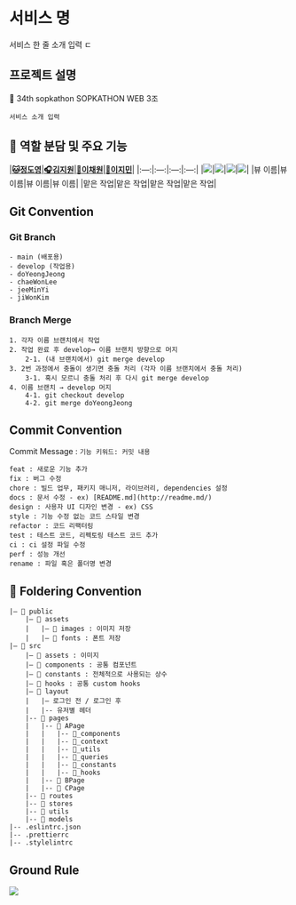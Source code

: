 # 서비스 명
서비스 한 줄 소개 입력 ㄷ

## 프로젝트 설명
🌱 34th sopkathon SOPKATHON WEB 3조
```
서비스 소개 입력
```

## 🌱 역할 분담 및 주요 기능
|**[🐱정도영](https://github.com/pepperdad)**|**[🎧김지원](https://github.com/Kjiw0n)**|**[🐶이채원](https://github.com/cindy-chaewon)**|**[🎱이지민](https://github.com/jeeminyi)**|
|:—:|:—:|:—:|:—:|
|![](https://avatars.githubusercontent.com/u/58854041?v=4)|![](https://avatars.githubusercontent.com/u/128016888?v=4)|![](https://avatars.githubusercontent.com/u/101500670?v=4)|![](https://avatars.githubusercontent.com/u/151596186?v=4)|
|뷰 이름</center>|뷰 이름|뷰 이름|뷰 이름|
|맡은 작업|맡은 작업|맡은 작업|맡은 작업|

## Git Convention
### Git Branch
```
- main (배포용)
- develop (작업용)
- doYeongJeong
- chaeWonLee
- jeeMinYi
- jiWonKim
```
### Branch Merge
```
1. 각자 이름 브랜치에서 작업
2. 작업 완료 후 develop→ 이름 브랜치 방향으로 머지
    2-1. (내 브랜치에서) git merge develop
3. 2번 과정에서 충돌이 생기면 충돌 처리 (각자 이름 브랜치에서 충돌 처리)
    3-1. 혹시 모르니 충돌 처리 후 다시 git merge develop
4. 이름 브랜치 → develop 머지
    4-1. git checkout develop
    4-2. git merge doYeongJeong
```

## Commit Convention
Commit Message : `기능 키워드: 커밋 내용`
```
feat : 새로운 기능 추가
fix : 버그 수정
chore : 빌드 업무, 패키지 매니저, 라이브러리, dependencies 설정
docs : 문서 수정 - ex) [README.md](http://readme.md/)
design : 사용자 UI 디자인 변경 - ex) CSS
style : 기능 수정 없는 코드 스타일 변경
refactor : 코드 리팩터링
test : 테스트 코드, 리펙토링 테스트 코드 추가
ci : ci 설정 파일 수정
perf : 성능 개선
rename : 파일 혹은 폴더명 변경
```
## 📁 Foldering Convention

```
|— 📁 public
    |— 📁 assets
    |   |— 📁 images : 이미지 저장
    |   |— 📁 fonts : 폰트 저장
|— 📁 src
    |— 📁 assets : 이미지
    |— 📁 components : 공통 컴포넌트
    |— 📁 constants : 전체적으로 사용되는 상수
    |— 📁 hooks : 공통 custom hooks
    |— 📁 layout
    |   |— 로그인 전 / 로그인 후
    |   |-- 유저별 헤더
    |-- 📁 pages
    |   |-- 📁 APage
    |   |   |-- 📁_components
    |   |   |-- 📁_context
    |   |   |-- 📁_utils
    |   |   |-- 📁_queries
    |   |   |-- 📁_constants
    |   |   |-- 📁_hooks
    |   |-- 📁 BPage
    |   |-- 📁 CPage
    |-- 📁 routes
    |-- 📁 stores 
    |-- 📁 utils
    |-- 📁 models
|-- .eslintrc.json
|-- .prettierrc
|-- .stylelintrc
```

## Ground Rule

![](https://d2u3dcdbebyaiu.cloudfront.net/uploads/atch_img/613/e7c72d7ee948a593accf20e1a6a7130b_res.jpeg)
